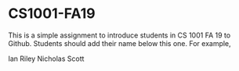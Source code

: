 # CS1001-FA19
This is a simple assignment to introduce students in CS 1001 FA 19 to Github.
Students should add their name below this one. For example,

Ian Riley
Nicholas Scott
